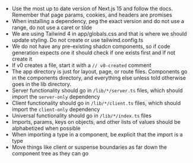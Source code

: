 - Use the most up to date version of Next.js 15 and follow the docs. Remember that page params, cookies, and headers are promises
- When installing a dependency, peg the exact version and do not use a range, do not use a caret or tilde
- We are using Tailwind 4 in app/globals.css and that is where we should update styling. Do not create or use tailwind.config.ts
- We do not have any pre-existing shadcn components, so if code generation expects one it should check if one exists first and if not create it
- If v0 creates a file, start it with a `// v0-created` comment
- The app directory is just for layout, page, or route files. Components go in the components directory, and everything else unless told otherwise goes in the lib directory.
- Server functionality should go in `/lib/*/server.ts` files, which should import the `server-only` dependency
- Client functionality should go in `/lib/*/client.ts` files, which should import the `client-only` dependency
- Universal functionality should go in `/lib/*/index.ts` files
- Imports, params, keys on objects, and other lists of values should be alphabetized when possible
- When importing a type in a component, be explicit that the import is a type
- Move things like client or suspense boundaries as far down the component tree as they can go
